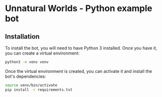 # Unnatural Worlds - Python example bot

## Installation

To install the bot, you will need to have Python 3 installed. Once you have it, you can create a virtual environment:

```bash
python3 -m venv venv
```

Once the virtual environment is created, you can activate it and install the bot's dependencies:

```bash
source venv/bin/activate
pip install -r requirements.txt
```